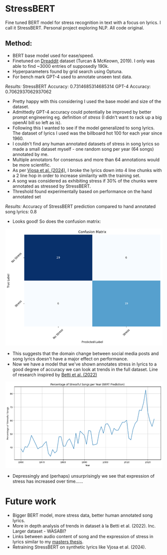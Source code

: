 # StressBERT
Fine tuned BERT model for stress recognition in text with a focus on lyrics. I call it StressBERT. Personal project exploring NLP. All code original.

## Method:
- BERT base model used for ease/speed.
- Finetuned on [Dreaddit](https://arxiv.org/abs/1911.00133) dataset (Turcan & McKeown, 2019). I only was able to find ~3000 entries of supposedly 190k.
- Hyperparameters found by grid search using Optuna.
- For bench mark GPT-4 used to annotate unseen test data.

_Results:_
StressBERT Accuracy: 0.7314685314685314
GPT-4 Accuracy: 0.7062937062937062

- Pretty happy with this considering I used the base model and size of the dataset.
- Admittedly GPT-4 accuracy could potentially be improved by better prompt engineering eg. definition of _stress_ (I didn't want to rack up a big openAI bill so left as is).
- Following this I wanted to see if the model generalized to song lyrics. The dataset of lyrics I used was the billboard hot 100 for each year since 1960.
- I couldn't find any human annotated datasets of stress in song lyrics so made a small dataset myself - one random song per year (64 songs) annotated by me.
- Multiple annotators for consensus and more than 64 annotations would be more scientific.
- As per [Vjosa et al. (2024)](https://arxiv.org/abs/2407.18787), I broke the lyrics down into 4 line chunks with a 2 line hop in order to increase similarity with the training set.
- A song was considered as exhibiting stress if 30% of the chunks were annotated as stressed by StressBERT.
- Threshold found experimentally based on performance on the hand annotated set

_Results:_
Accuracy of StressBERT prediction compared to hand annotated song lyrics: 0.8

- Looks good! So does the confusion matrix:

![alt text](https://github.com/BenHeyderman/StressBERT/blob/main/img/confusion_matrix.png)

- This suggests that the domain change between social media posts and song lyrics doesn't have a major effect on performance.
- Now we have a model that we've shown annotates stress in lyrics to a good degree of accuracy we can look at trends in the full dataset. Line of research inspired by [Betti et al. (2022)](https://arxiv.org/abs/2208.02052)

![alt text](https://github.com/BenHeyderman/StressBERT/blob/main/img/stress_over_time.png)

- Depressingly and (perhaps) unsurprisingly we see that expression of stress has increased over time......

# Future work

- Bigger BERT model, more stress data, better human annotated song lyrics.
- More in depth analysis of trends in dataset à la Betti et al. (2022). Inc. Larger dataset - WASABI?
- Links between audio content of song and the expression of stress in lyrics similar to my [masters thesis](https://github.com/BenHeyderman/moral-value-recognition).
- Retraining StressBERT on synthetic lyrics like Vjosa et al. (2024).
